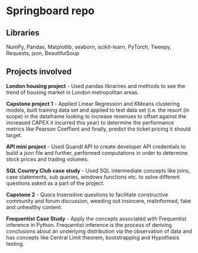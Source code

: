 # Springboard repo

## Libraries 
NumPy, Pandas, Matplotlib, seaborn, scikit-learn, PyTorch, Tweepy, Requests, json, BeautifulSoup 

## Projects involved
**London housing project** - Used pandas librarires and methods to see the trend of housing market in London metropolitan areas.

**Capstone project 1** - Applied Linear Regression and KMeans clustering models, built training data set and applied to test data set (i.e. the resort (in scope) in the dataframe looking to increase revenues to offset against the increased CAPEX it incurred this year) to determine the performance metrics like Pearson Coeffient and finally, predict the ticket pricing it should target.

**API mini project** - Used Quandl API to create developer API credentials to build a json file and further, performed computations in order to determine stock prices and trading volumes.

**SQL Country Club case study** - Used SQL intermediate concepts like joins, case statements, sub queries, windows functions etc. to solve different questions asked as a part of the project. 

**Capstone 2** - Quora Insensitive questions to facilitate constructive community and forum discussion, weeding out insincere, malinformed, fake and unhealthy content.

**Frequentist Case Study** - Apply the concepts associated with Frequentist inference in Python. Frequentist inference is the process of deriving conclusions about an underlying distribution via the observation of data and has concepts like Central Limit theorem, bootstrapping and Hypothesis testing.
